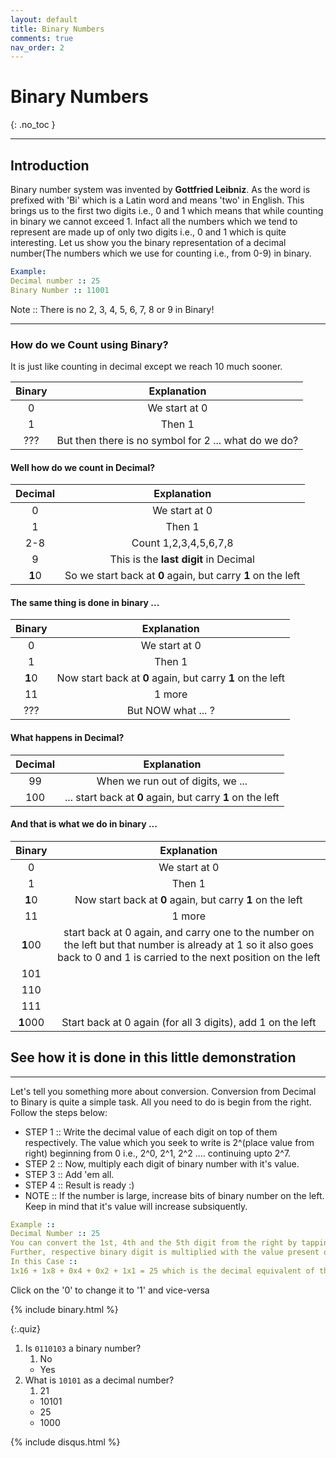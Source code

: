 ```yaml
---
layout: default
title: Binary Numbers
comments: true
nav_order: 2
---
```


# Binary Numbers
{: .no_toc }

---

## Introduction

Binary number system was invented by **Gottfried Leibniz**. As the word is prefixed with 'Bi' which is a
Latin word and means 'two' in English. This brings us to the first two digits i.e., 0 and 1 which
means that while counting in binary we cannot exceed 1. Infact all the numbers which we tend to
represent are made up of only two digits i.e., 0 and 1 which is quite interesting.
Let us show you the binary representation of a decimal number(The numbers which we use for counting
i.e., from 0-9) in binary.
```yaml
Example:
Decimal number :: 25 
Binary Number :: 11001 
```
Note ::
There is no 2, 3, 4, 5, 6, 7, 8 or 9 in Binary!

---

### How do we Count using Binary?
It is just like counting in decimal except we reach 10 much sooner.



| Binary       | Explanation       |
|:------------:|:-----------------:|
| 0            | We start at 0     |
| 1            | Then 1            |
| ???          | But then there is no symbol for 2 ... what do we do?  |


<h4>Well how do we count in Decimal?</h4>

| Decimal       | Explanation            |
|:-------------:|:----------------------:|
| 0            | We start at 0          |
| 1            | Then 1                 |
| 2-8          | Count 1,2,3,4,5,6,7,8  |
| 9            | This is the **last digit** in Decimal|
|**1**0        | So we start back at **0** again, but carry **1** on the left|

<h4>The same thing is done in binary ...</h4>

| Binary       | Explanation            |
|:------------:|:----------------------:|
| 0            | We start at 0          |
| 1            | Then 1        |
| **1**0     | Now start back at **0** again, but carry **1** on the left|
| 11         | 1 more           |
|???         | But NOW what ... ?|


<h4>What happens in Decimal?</h4>


| Decimal       | Explanation            |
|:-------------:|:----------------------:|
|	99	 |	When we run out of digits, we ...|
|	100	 |	... start back at **0** again, but carry **1** on the left|

<h4>And that is what we do in binary ...</h4>


| Binary     | Explanation   |
|:----------:|:-------------:|
| 0          | We start at 0    |
| 1          | Then 1        |
| **1**0     | Now start back at **0** again, but carry **1** on the left|
| 11         | 1 more        |
| **1**00    | start back at 0 again, and carry one to the number on the left but that number is already at 1 so it also goes back to 0 and 1 is carried to the next position on the left|
| 101        | |
| 110        | |
| 111        | |
| **1**000   |Start back at 0 again (for all 3 digits), add 1 on the left|

## See how it is done in this little demonstration
---
Let's tell you something more about conversion. Conversion from Decimal to Binary is quite a simple task.
All you need to do is begin from the right. Follow the steps below:
- STEP 1 :: 
Write the decimal value of each digit on top of them respectively. The value which you seek to write is
2^(place value from right) beginning from 0 i.e., 2^0, 2^1, 2^2 .... continuing upto 2^7.
- STEP 2 ::
Now, multiply each digit of binary number with it's value.
- STEP 3 ::
Add 'em all.
- STEP 4 ::
Result is ready :)
- NOTE ::
If the number is large, increase bits of binary number on the left. Keep in mind that it's value will
increase subsiquently.
```yaml
Example ::
Decimal Number :: 25
You can convert the 1st, 4th and the 5th digit from the right by tapping on it to convert from 0 to 1.
Further, respective binary digit is multiplied with the value present on top of each digit. Now add.
In this Case ::
1x16 + 1x8 + 0x4 + 0x2 + 1x1 = 25 which is the decimal equivalent of the binary number 11001
```
<p>Click on the '0' to change it to '1' and vice-versa</p>

{% include binary.html %}

{:.quiz}
1. Is `0110103` a binary number?
   1. No
   * Yes
2. What is `10101` as a decimal number?
   1. 21
   * 10101
   * 25
   * 1000 

{% include disqus.html %}
